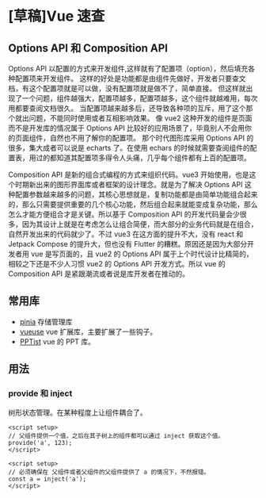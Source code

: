 # [草稿]Vue 速查

## Options API 和 Composition API

Options API 以配置的方式来开发组件,这样就有了配置项（option），然后填充各种配置项来开发组件。
这样的好处是功能都是由组件先做好，开发者只要查文档，有这个配置项就是可以做，没有配置项就是做不了，简单直接。
但这样就出现了一个问题，组件越强大，配置项越多，配置项越多，这个组件就越难用，每次用都要查阅文档很久。
当配置项越来越多后，还导致各种项的互斥，用了这个那个就出问题，不能同时使用或者互相影响效果。
像 vue2 这种开发的组件是页面而不是开发库的情况属于 Options API 比较好的应用场景了，毕竟别人不会用你的页面组件，自然也不用了解你的配置项。
那个时代图形库采用 Options API 的很多，集大成者可以说是 echarts 了。在使用 echars 的时候就需要查阅组件的配置表，用过的都知道其配置项多得令人头痛，几乎每个组件都有上百的配置项。

Composition API 是新的组合式编程的方式来组织代码。vue3 开始使用，也是这个时期新出来的图形界面库或者框架的设计理念。就是为了解决 Options API 这种配置参数越来越多的问题，其核心思想就是，复制功能都是由简单功能组合起来的，那么只需要提供重要的几个核心功能，然后组合起来就能变成复杂功能，那么怎么才能方便组合才是关键。所以基于 Composition API 的开发代码量会少很多，因为其设计上就是在考虑怎么让组合简便，而大部分的业务代码就是在组合，自然开发出来的代码就少了。不过 vue3 在这方面的提升不大，没有 react 和 Jetpack Compose 的提升大，但也没有 Flutter 的糟糕。原因还是因为大部分开发者用 vue 是写页面的，且 vue2 的 Options API 属于上个时代设计比精简的，相较之下还是不少人习惯 vue2 的 Options API 开发方式。所以 vue 的 Composition API 是紧跟潮流或者说是库开发者在推动的。

## 常用库

- [pinia](https://pinia.vuejs.org/) 存储管理库
- [vueuse](https://vueuse.org/) vue 扩展库，主要扩展了一些钩子。
- [PPTist](https://github.com/pipipi-pikachu/PPTist) vue 的 PPT 库。

## 用法

### provide 和 inject

树形状态管理。在某种程度上让组件耦合了。

```vue
<script setup>
// 父组件提供一个值，之后在其子树上的组件都可以通过 inject 获取这个值。
provide('a', 123);
</script>

<script setup>
// 必须确保在 父组件或者父组件的父组件提供了 a 的情况下，不然报错。
const a = inject('a');
</script>
```